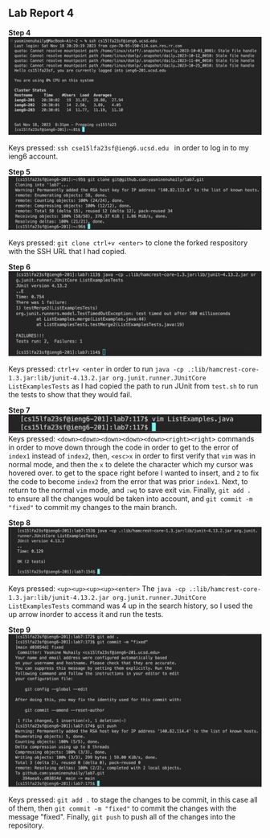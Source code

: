## Lab Report 4 <br>

**Step 4**
![Image](step4.png) <br> 

Keys pressed: `ssh cse15lfa23sf@ieng6.ucsd.edu ` in order to log in to my ieng6 account.

**Step 5**
![Image](step5.png) <br> 

Keys pressed: `git clone ctrl+v <enter>` to clone the forked respository with the SSH URL that I had copied.

**Step 6**
![Image](step6.png) <br> 

Keys pressed: `ctrl+v <enter` in order to run `java -cp .:lib/hamcrest-core-1.3.jar:lib/junit-4.13.2.jar org.junit.runner.JUnitCore ListExamplesTests` as I had copied the path to run JUnit from `test.sh` to run the tests to show that they would fail.

**Step 7**
![Image](step7.png) <br> 
Keys pressed:  `<down><down><down><down><down><right><right>` commands in order to move down through the code in order to get to the error of `index1` instead of `index2`, then, `<esc>x` in order to first verify that `vim` was in normal mode, and then the `x` to delete the character which my cursor was hovered over. <left> to get to the space right before I wanted to insert, and `2` to fix the code to become `index2` from the error that was prior `index1`. Next, <esc> to return to the normal `vim` mode, and `:wq` to save exit `vim`. Finally, `git add . ` to ensure all the changes would be taken into account, and `git commit -m "fixed"` to commit my changes to the main branch.

**Step 8**
![Image](step8.png) <br> 

Keys pressed: `<up><up><up><up><enter>` The `java -cp .:lib/hamcrest-core-1.3.jar:lib/junit-4.13.2.jar org.junit.runner.JUnitCore ListExamplesTests` command was 4 up in the search history, so I used the up arrow inorder to access it and run the tests.

**Step 9**
![Image](step9.png) <br>

Keys pressed: `git add .` to stage the changes to be commit, in this case all of them, then `git commit -m "fixed"` to commit the changes with the message "fixed". Finally, `git push` to push all of the changes into the repository.
